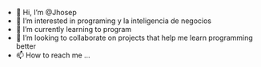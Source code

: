 - 👋 Hi, I’m @Jhosep
- 👀 I’m interested in programing y  la inteligencia de negocios
- 🌱 I’m currently learning to program 
- 💞️ I’m looking to collaborate on projects that help me learn programming better
- 📫 How to reach me ...

<!---
Jhosep2022/Jhosep2022 is a ✨ special ✨ repository because its `README.md` (this file) appears on your GitHub profile.
You can click the Preview link to take a look at your changes.
--->
